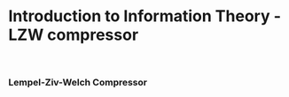 <h1>Introduction to Information Theory - LZW compressor</h1> <br>

<h3>Lempel-Ziv-Welch Compressor</h3>